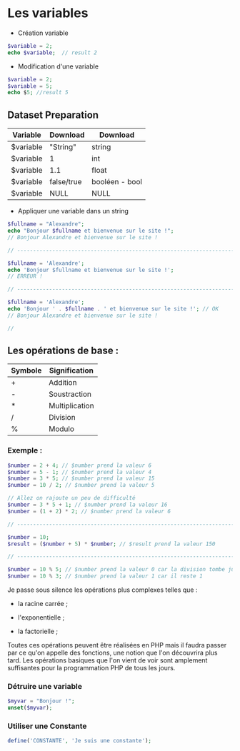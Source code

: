 Les variables
===

- Création variable 
```php
$variable = 2;
echo $variable;  // result 2
```
  
- Modification d'une variable

```php
$variable = 2;
$variable = 5; 
echo $5; //result 5
```

## Dataset Preparation
| Variable | Download | Download |
| ---     | ---   | ---   |
| $variable | "String" | string |
| $variable | 1 | int | 
| $variable| 1.1 | float |
| $variable| false/true | booléen -  bool|
| $variable| NULL | NULL |


- Appliquer une variable dans un string

```php
$fullname = "Alexandre";
echo "Bonjour $fullname et bienvenue sur le site !";
// Bonjour Alexandre et bienvenue sur le site !

// ---------------------------------------------------------------------

$fullname = 'Alexandre';
echo 'Bonjour $fullname et bienvenue sur le site !'; 
// ERREUR !

// ---------------------------------------------------------------------

$fullname = 'Alexandre';
echo 'Bonjour ' . $fullname . ' et bienvenue sur le site !'; // OK
// Bonjour Alexandre et bienvenue sur le site !

// 
```

## Les opérations de base : 
| Symbole | Signification |
| ---     | ---   |
| +     | Addition   |
| -     | Soustraction   |
| *     | Multiplication   |
| /     | Division   |
| %     | Modulo   |

### Exemple :

```PHP 
$number = 2 + 4; // $number prend la valeur 6
$number = 5 - 1; // $number prend la valeur 4
$number = 3 * 5; // $number prend la valeur 15
$number = 10 / 2; // $number prend la valeur 5

// Allez on rajoute un peu de difficulté
$number = 3 * 5 + 1; // $number prend la valeur 16
$number = (1 + 2) * 2; // $number prend la valeur 6

// -----------------------------------------------------------------------------------------

$number = 10;
$result = ($number + 5) * $number; // $result prend la valeur 150

// ------------------------------------------------------------------------------------------

$number = 10 % 5; // $number prend la valeur 0 car la division tombe juste
$number = 10 % 3; // $number prend la valeur 1 car il reste 1
```

Je passe sous silence les opérations plus complexes telles que :

- la racine carrée ;

- l'exponentielle ;

- la factorielle ;


Toutes ces opérations peuvent être réalisées en PHP mais il faudra passer par ce qu'on appelle des fonctions, une notion que l'on découvrira plus tard. Les opérations basiques que l'on vient de voir sont amplement suffisantes pour la programmation PHP de tous les jours.

### Détruire une variable 

```PHP
$myvar = "Bonjour !";
unset($myvar);
```

### Utiliser une Constante

```PHP 
define('CONSTANTE', 'Je suis une constante');
```

